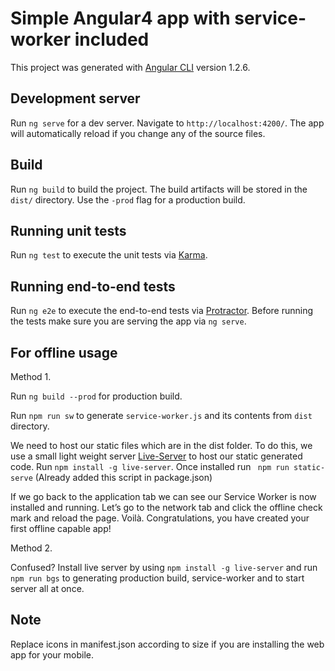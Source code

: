 # Simple Angular4 app with service-worker included

This project was generated with [Angular CLI](https://github.com/angular/angular-cli) version 1.2.6.

## Development server

Run `ng serve` for a dev server. Navigate to `http://localhost:4200/`. The app will automatically reload if you change any of the source files.

## Build

Run `ng build` to build the project. The build artifacts will be stored in the `dist/` directory. Use the `-prod` flag for a production build.

## Running unit tests

Run `ng test` to execute the unit tests via [Karma](https://karma-runner.github.io).

## Running end-to-end tests

Run `ng e2e` to execute the end-to-end tests via [Protractor](http://www.protractortest.org/).
Before running the tests make sure you are serving the app via `ng serve`.

## For offline usage

Method 1.

Run `ng build --prod` for production build.

Run `npm run sw` to generate `service-worker.js` and its contents from `dist` directory.

We need to host our static files which are in the dist folder. To do this, we use a small light weight server [Live-Server](https://www.npmjs.com/package/live-server) to host our static generated code. 
Run `npm install -g live-server`. Once installed run ` npm run static-serve` (Already added this script in package.json)

If we go back to the application tab we can see our Service Worker is now installed and running. Let’s go to the network tab and click the offline check mark and reload the page.
Voilà. Congratulations, you have created your first offline capable app!

Method 2.

Confused? 
Install live server by using `npm install -g live-server` and run `npm run bgs` to generating production build, service-worker and to start server all at once.

## Note

Replace icons in manifest.json according to size if you are installing the web app for your mobile.
